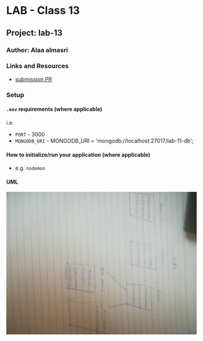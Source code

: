 # LAB - Class 13

## Project: lab-13

### Author: Alaa almasri

### Links and Resources

- [submission PR](https://github.com/alaaalmasri12/auth-server/pull/3)

### Setup

#### `.env` requirements (where applicable)



i.e.

- `PORT` - 3000
- `MONGODB_URI` - MONGODB_URI = 'mongodb://localhost:27017/lab-11-db';

#### How to initialize/run your application (where applicable)

- e.g. `nodemon`

#### UML
![lab8](assets/uml.jpg)


